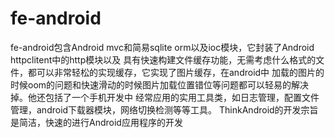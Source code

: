 fe-android
==========

fe-android包含Android mvc和简易sqlite orm以及ioc模块，它封装了Android httpclitent中的http模块以及 具有快速构建文件缓存功能，无需考虑什么格式的文件，都可以非常轻松的实现缓存，它实现了图片缓存，在android中 加载的图片的时候oom的问题和快速滑动的时候图片加载位置错位等问题都可以轻易的解决掉。他还包括了一个手机开发中 经常应用的实用工具类，如日志管理，配置文件管理，android下载器模块，网络切换检测等等工具。 ThinkAndroid的开发宗旨是简洁，快速的进行Android应用程序的开发
